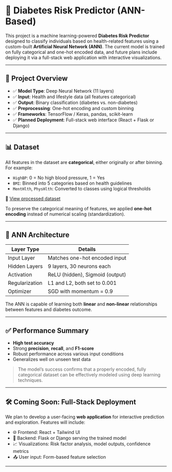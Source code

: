 # 🧠 Diabetes Risk Predictor (ANN-Based)

This project is a machine learning-powered **Diabetes Risk Predictor** designed to classify individuals based on health-related features using a custom-built **Artificial Neural Network (ANN)**. The current model is trained on fully categorical and one-hot encoded data, and future plans include deploying it via a full-stack web application with interactive visualizations.

---

## 🚀 Project Overview

- ✅ **Model Type**: Deep Neural Network (11 layers)
- ✅ **Input**: Health and lifestyle data (all features categorical)
- ✅ **Output**: Binary classification (diabetes vs. non-diabetes)
- ✅ **Preprocessing**: One-hot encoding and custom binning
- ✅ **Frameworks**: TensorFlow / Keras, pandas, scikit-learn
- ✅ **Planned Deployment**: Full-stack web interface (React + Flask or Django)

---

## 📊 Dataset

All features in the dataset are **categorical**, either originally or after binning. For example:

- `HighBP`: 0 = No high blood pressure, 1 = Yes
- `BMI`: Binned into 5 categories based on health guidelines
- `MentHlth`, `PhysHlth`: Converted to classes using logical thresholds

📎 [View processed dataset](https://drive.google.com/file/d/1oAdz8yzwIxZaj8vnneNy6L6QCKL9gQ3_/view?usp=sharing)

To preserve the categorical meaning of features, we applied **one-hot encoding** instead of numerical scaling (standardization).

---

## 🧠 ANN Architecture

| Layer Type       | Details                       |
|------------------|-------------------------------|
| Input Layer      | Matches one-hot encoded input |
| Hidden Layers    | 9 layers, 30 neurons each     |
| Activation       | ReLU (hidden), Sigmoid (output) |
| Regularization   | L1 and L2, both set to 0.001  |
| Optimizer        | SGD with momentum = 0.9       |

The ANN is capable of learning both **linear** and **non-linear** relationships between features and diabetes outcome.

---

## ✅ Performance Summary

- **High test accuracy**
- Strong **precision**, **recall**, and **F1-score**
- Robust performance across various input conditions
- Generalizes well on unseen test data

> The model’s success confirms that a properly encoded, fully categorical dataset can be effectively modeled using deep learning techniques.

---

## 🛠️ Coming Soon: Full-Stack Deployment

We plan to develop a user-facing **web application** for interactive prediction and exploration. Features will include:

- 🌐 Frontend: React + Tailwind UI
- 🧠 Backend: Flask or Django serving the trained model
- 📈 Visualizations: Risk factor analysis, model outputs, confidence metrics
- 📤 User input: Form-based feature selection

---


